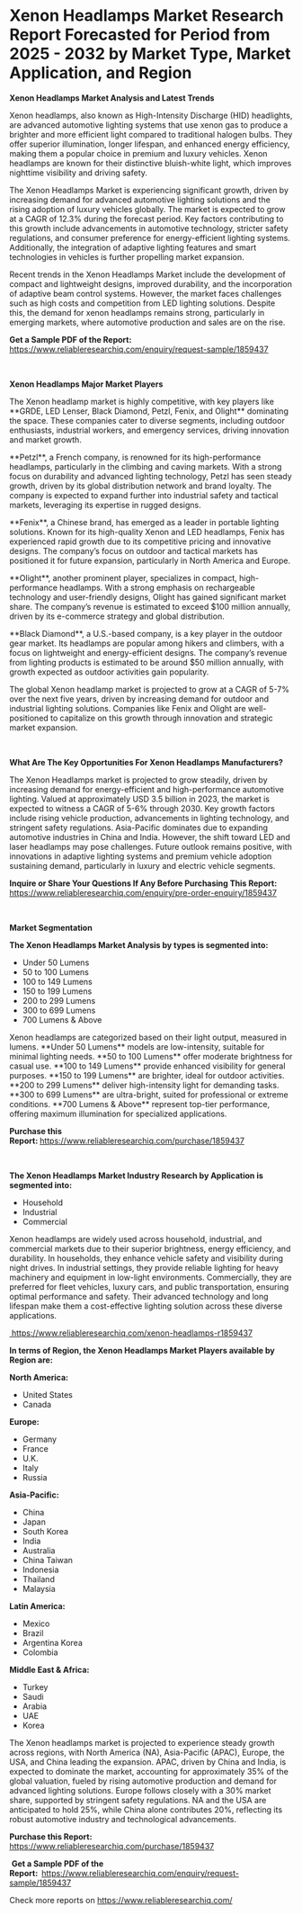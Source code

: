 <p><h1>Xenon Headlamps Market Research Report Forecasted for Period from 2025 -  2032 by Market Type, Market Application, and Region</h1></p><p><strong>Xenon Headlamps Market Analysis and Latest Trends</strong></p>
<p><p>Xenon headlamps, also known as High-Intensity Discharge (HID) headlights, are advanced automotive lighting systems that use xenon gas to produce a brighter and more efficient light compared to traditional halogen bulbs. They offer superior illumination, longer lifespan, and enhanced energy efficiency, making them a popular choice in premium and luxury vehicles. Xenon headlamps are known for their distinctive bluish-white light, which improves nighttime visibility and driving safety.</p><p>The Xenon Headlamps Market is experiencing significant growth, driven by increasing demand for advanced automotive lighting solutions and the rising adoption of luxury vehicles globally. The market is expected to grow at a CAGR of 12.3% during the forecast period. Key factors contributing to this growth include advancements in automotive technology, stricter safety regulations, and consumer preference for energy-efficient lighting systems. Additionally, the integration of adaptive lighting features and smart technologies in vehicles is further propelling market expansion.</p><p>Recent trends in the Xenon Headlamps Market include the development of compact and lightweight designs, improved durability, and the incorporation of adaptive beam control systems. However, the market faces challenges such as high costs and competition from LED lighting solutions. Despite this, the demand for xenon headlamps remains strong, particularly in emerging markets, where automotive production and sales are on the rise.</p></p>
<p><strong>Get a Sample PDF of the Report:&nbsp;</strong> <a href="https://www.reliableresearchiq.com/enquiry/request-sample/1859437?utm_campaign=1087&utm_medium=2&utm_source=Github&utm_content=ia&utm_term=21012025&utm_id=xenon-headlamps">https://www.reliableresearchiq.com/enquiry/request-sample/1859437</a></p>
<p>&nbsp;</p>
<p><strong>Xenon Headlamps Major Market Players</strong></p>
<p><p>The Xenon headlamp market is highly competitive, with key players like **GRDE, LED Lenser, Black Diamond, Petzl, Fenix, and Olight** dominating the space. These companies cater to diverse segments, including outdoor enthusiasts, industrial workers, and emergency services, driving innovation and market growth.</p><p>**Petzl**, a French company, is renowned for its high-performance headlamps, particularly in the climbing and caving markets. With a strong focus on durability and advanced lighting technology, Petzl has seen steady growth, driven by its global distribution network and brand loyalty. The company is expected to expand further into industrial safety and tactical markets, leveraging its expertise in rugged designs.</p><p>**Fenix**, a Chinese brand, has emerged as a leader in portable lighting solutions. Known for its high-quality Xenon and LED headlamps, Fenix has experienced rapid growth due to its competitive pricing and innovative designs. The company’s focus on outdoor and tactical markets has positioned it for future expansion, particularly in North America and Europe.</p><p>**Olight**, another prominent player, specializes in compact, high-performance headlamps. With a strong emphasis on rechargeable technology and user-friendly designs, Olight has gained significant market share. The company’s revenue is estimated to exceed $100 million annually, driven by its e-commerce strategy and global distribution.</p><p>**Black Diamond**, a U.S.-based company, is a key player in the outdoor gear market. Its headlamps are popular among hikers and climbers, with a focus on lightweight and energy-efficient designs. The company’s revenue from lighting products is estimated to be around $50 million annually, with growth expected as outdoor activities gain popularity.</p><p>The global Xenon headlamp market is projected to grow at a CAGR of 5-7% over the next five years, driven by increasing demand for outdoor and industrial lighting solutions. Companies like Fenix and Olight are well-positioned to capitalize on this growth through innovation and strategic market expansion.</p></p>
<p>&nbsp;</p>
<p><strong>What Are The Key Opportunities For Xenon Headlamps Manufacturers?</strong></p>
<p><p>The Xenon Headlamps market is projected to grow steadily, driven by increasing demand for energy-efficient and high-performance automotive lighting. Valued at approximately USD 3.5 billion in 2023, the market is expected to witness a CAGR of 5-6% through 2030. Key growth factors include rising vehicle production, advancements in lighting technology, and stringent safety regulations. Asia-Pacific dominates due to expanding automotive industries in China and India. However, the shift toward LED and laser headlamps may pose challenges. Future outlook remains positive, with innovations in adaptive lighting systems and premium vehicle adoption sustaining demand, particularly in luxury and electric vehicle segments.</p></p>
<p><strong>Inquire or Share Your Questions If Any Before Purchasing This Report:</strong> <a href="https://www.reliableresearchiq.com/enquiry/pre-order-enquiry/1859437?utm_campaign=1087&utm_medium=2&utm_source=Github&utm_content=ia&utm_term=21012025&utm_id=xenon-headlamps">https://www.reliableresearchiq.com/enquiry/pre-order-enquiry/1859437</a></p>
<p>&nbsp;</p>
<p><strong>Market Segmentation</strong></p>
<p><strong>The Xenon Headlamps Market Analysis by types is segmented into:</strong></p>
<p><ul><li>Under 50 Lumens</li><li>50 to 100 Lumens</li><li>100 to 149 Lumens</li><li>150 to 199 Lumens</li><li>200 to 299 Lumens</li><li>300 to 699 Lumens</li><li>700 Lumens & Above</li></ul></p>
<p><p>Xenon headlamps are categorized based on their light output, measured in lumens. **Under 50 Lumens** models are low-intensity, suitable for minimal lighting needs. **50 to 100 Lumens** offer moderate brightness for casual use. **100 to 149 Lumens** provide enhanced visibility for general purposes. **150 to 199 Lumens** are brighter, ideal for outdoor activities. **200 to 299 Lumens** deliver high-intensity light for demanding tasks. **300 to 699 Lumens** are ultra-bright, suited for professional or extreme conditions. **700 Lumens & Above** represent top-tier performance, offering maximum illumination for specialized applications.</p></p>
<p><strong>Purchase this Report:&nbsp;</strong><a href="https://www.reliableresearchiq.com/purchase/1859437?utm_campaign=1087&utm_medium=2&utm_source=Github&utm_content=ia&utm_term=21012025&utm_id=xenon-headlamps">https://www.reliableresearchiq.com/purchase/1859437</a></p>
<p>&nbsp;</p>
<p><strong>The Xenon Headlamps Market Industry Research by Application is segmented into:</strong></p>
<p><ul><li>Household</li><li>Industrial</li><li>Commercial</li></ul></p>
<p><p>Xenon headlamps are widely used across household, industrial, and commercial markets due to their superior brightness, energy efficiency, and durability. In households, they enhance vehicle safety and visibility during night drives. In industrial settings, they provide reliable lighting for heavy machinery and equipment in low-light environments. Commercially, they are preferred for fleet vehicles, luxury cars, and public transportation, ensuring optimal performance and safety. Their advanced technology and long lifespan make them a cost-effective lighting solution across these diverse applications.</p></p>
<p><a href="https://www.reliableresearchiq.com/xenon-headlamps-r1859437?utm_campaign=1087&utm_medium=2&utm_source=Github&utm_content=ia&utm_term=21012025&utm_id=xenon-headlamps">&nbsp;https://www.reliableresearchiq.com/xenon-headlamps-r1859437</a></p>
<p><strong>In terms of Region, the Xenon Headlamps Market Players available by Region are:</strong></p>
<p>
    <p> <strong> North America: </strong>
        <ul>
            <li>United States</li>
            <li>Canada</li>
        </ul>
        </p> 
    <p> <strong> Europe: </strong>
        <ul>
            <li>Germany</li>
            <li>France</li>
            <li>U.K.</li>
            <li>Italy</li>
            <li>Russia</li>
        </ul>
        </p> 
    <p> <strong> Asia-Pacific: </strong>
        <ul>
            <li>China</li>
            <li>Japan</li>
            <li>South Korea</li>
            <li>India</li>
            <li>Australia</li>
            <li>China Taiwan</li>
            <li>Indonesia</li>
            <li>Thailand</li>
            <li>Malaysia</li>
        </ul>
        </p> 
    <p> <strong> Latin America: </strong>
        <ul>
            <li>Mexico</li>
            <li>Brazil</li>
            <li>Argentina Korea</li>
            <li>Colombia</li>
        </ul>
        </p> 
    <p> <strong> Middle East & Africa: </strong>
        <ul>
            <li>Turkey</li>
            <li>Saudi</li>
            <li>Arabia</li>
            <li>UAE</li>
            <li>Korea</li>
        </ul>
    </p>
    </p>
<p><p>The Xenon headlamps market is projected to experience steady growth across regions, with North America (NA), Asia-Pacific (APAC), Europe, the USA, and China leading the expansion. APAC, driven by China and India, is expected to dominate the market, accounting for approximately 35% of the global valuation, fueled by rising automotive production and demand for advanced lighting solutions. Europe follows closely with a 30% market share, supported by stringent safety regulations. NA and the USA are anticipated to hold 25%, while China alone contributes 20%, reflecting its robust automotive industry and technological advancements.</p></p>
<p><strong>Purchase this Report: </strong><a href="https://www.reliableresearchiq.com/purchase/1859437?utm_campaign=1087&utm_medium=2&utm_source=Github&utm_content=ia&utm_term=21012025&utm_id=xenon-headlamps">https://www.reliableresearchiq.com/purchase/1859437</a></p>
<p>&nbsp;<strong>Get a Sample PDF of the Report:&nbsp;&nbsp;</strong><a href="https://www.reliableresearchiq.com/enquiry/request-sample/1859437?utm_campaign=1087&utm_medium=2&utm_source=Github&utm_content=ia&utm_term=21012025&utm_id=xenon-headlamps">https://www.reliableresearchiq.com/enquiry/request-sample/1859437</a></p>
<p><strong></strong></p>
<p>Check more reports on <a href="https://www.reliableresearchiq.com/?utm_campaign=1087&utm_medium=2&utm_source=Github&utm_content=ia&utm_term=21012025&utm_id=xenon-headlamps">https://www.reliableresearchiq.com/</a></p>